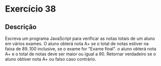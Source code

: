 # Exercício 38

## Descrição

Escreva um programa JavaScript para verificar as notas totais de um aluno em vários exames. O aluno obterá nota A+ se o total de notas estiver na faixa de 89..100 inclusive, se o exame for "Exame final". o aluno obterá nota A+ e o total de notas deve ser maior ou igual a 90. Retornar verdadeiro se o aluno obtiver nota A+ ou falso caso contrário.
